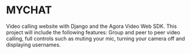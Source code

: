 # MYCHAT
 Video calling website with Django and the Agora Video Web SDK. This project will include the following features: Group and peer to peer video calling, full controls such as muting your mic, turning your camera off and displaying usernames.
